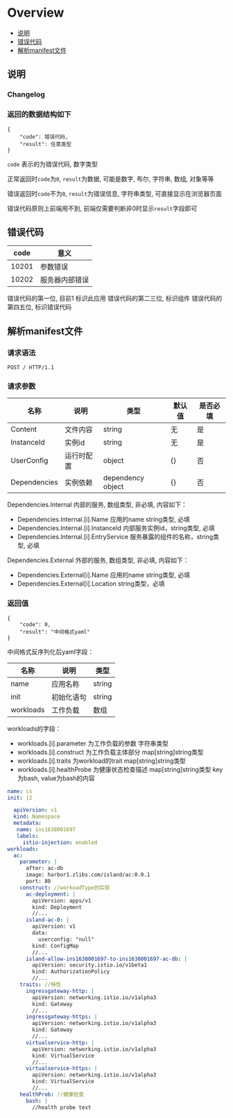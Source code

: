 # Overview

- [说明](#说明)
- [错误代码](#错误代码)
- [解析manifest文件](#解析manifest文件)

<a name="说明"></a>

## 说明

### Changelog

### 返回的数据结构如下
```
{
    "code": 错误代码,
    "result": 任意类型
}
```

`code` 表示的为错误代码, 数字类型

正常返回时`code`为`0`, `result`为数据, 可能是数字, 布尔, 字符串, 数组, 对象等等

错误返回时`code`不为`0`, `result`为错误信息, 字符串类型, 可直接显示在浏览器页面

错误代码原则上前端用不到, 前端仅需要判断非0时显示`result`字段即可


<a name="错误代码"></a>
## 错误代码

|  code     |意义  | 
|  ----   |----  |
| 10201   | 参数错误 |
| 10202   | 服务器内部错误 |

错误代码的第一位, 目前1 标识此应用
错误代码的第二三位, 标识组件
错误代码的第四五位, 标识错误代码

<a name="解析manifest文件"></a>
## 解析manifest文件


### 请求语法
```
POST / HTTP/1.1
```

### 请求参数
|名称|说明|类型|默认值|是否必填|
|---|---|---|---|---|
|Content|文件内容|string|无|是|
|InstanceId|实例id|string|无|是|
|UserConfig|运行时配置|object|{}|否|
|Dependencies|实例依赖|dependency object|{}|否|

Dependencies.Internal 内部的服务, 数组类型, 非必填, 内容如下：

* Dependencies.Internal.[i].Name 应用的name string类型, 必填
* Dependencies.Internal.[i].InstanceId 内部服务实例id，string类型, 必填
* Dependencies.Internal.[i].EntryService 服务暴露的组件的名称，string类型, 必填

Dependencies.External 外部的服务, 数组类型, 非必填, 内容如下：

* Dependencies.External[i].Name 应用的name string类型, 必填
* Dependencies.External[i].Location string类型，必填

### 返回值
```
{
    "code": 0,
    "result": "中间格式yaml"
}
```

中间格式反序列化后yaml字段：

|名称|说明|类型|
|---|---|---|
|name|应用名称|string|
|init|初始化语句|string|
|workloads|工作负载|数组|

workloads的字段：
* workloads.[i].parameter 为工作负载的参数 字符串类型
* workloads.[i].construct 为工作负载主体部分  map[string]string类型
* workloads.[i].traits 为workload的trait map[string]string类型
* workloads.[i].healthProbe 为健康状态检查描述 map[string]string类型 key为bash, value为bash的内容


```yaml
name: cs
init: |2

  apiVersion: v1
  kind: Namespace
  metadata:
   name: ins1638001697
   labels:
     istio-injection: enabled
workloads:
  ac:
    parameter: |
      after: ac-db
      image: harbor1.zlibs.com/island/ac:0.0.1
      port: 80
    construct: //workoadType的实现
      ac-deployment: |
        apiVersion: apps/v1
        kind: Deployment
        //...
      island-ac-0: |
        apiVersion: v1
        data:
          userconfig: "null"
        kind: ConfigMap
        //...
      island-allow-ins1638001697-to-ins1638001697-ac-db: |
        apiVersion: security.istio.io/v1beta1
        kind: AuthorizationPolicy
        //...
    traits: //特性
      ingressgateway-http: |
        apiVersion: networking.istio.io/v1alpha3
        kind: Gateway
        //...
      ingressgateway-https: |
        apiVersion: networking.istio.io/v1alpha3
        kind: Gateway
        //...
      virtualservice-http: |
        apiVersion: networking.istio.io/v1alpha3
        kind: VirtualService
        //...
      virtualservice-https: |
        apiVersion: networking.istio.io/v1alpha3
        kind: VirtualService
        //... 
    healthProb: //健康检查
      bash: |
        //health probe text
```

